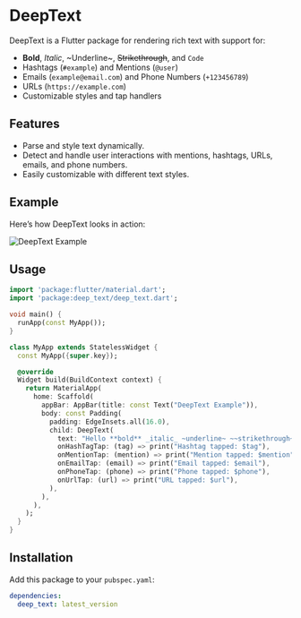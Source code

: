 # DeepText

DeepText is a Flutter package for rendering rich text with support for:

- **Bold**, *Italic*, ~Underline~, ~~Strikethrough~~, and `Code`
- Hashtags (`#example`) and Mentions (`@user`)
- Emails (`example@email.com`) and Phone Numbers (`+123456789`)
- URLs (`https://example.com`)
- Customizable styles and tap handlers

## Features

- Parse and style text dynamically.
- Detect and handle user interactions with mentions, hashtags, URLs, emails, and phone numbers.
- Easily customizable with different text styles.

## Example

Here’s how DeepText looks in action:

![DeepText Example](https://i.imgur.com/HJmy0QE.jpeg)

## Usage
```dart
import 'package:flutter/material.dart';
import 'package:deep_text/deep_text.dart';

void main() {
  runApp(const MyApp());
}

class MyApp extends StatelessWidget {
  const MyApp({super.key});

  @override
  Widget build(BuildContext context) {
    return MaterialApp(
      home: Scaffold(
        appBar: AppBar(title: const Text("DeepText Example")),
        body: const Padding(
          padding: EdgeInsets.all(16.0),
          child: DeepText(
            text: "Hello **bold** _italic_ ~underline~ ~~strikethrough~~ `code` #hashtag @mention example@email.com +123456789 https://example.com",
            onHashTagTap: (tag) => print("Hashtag tapped: $tag"),
            onMentionTap: (mention) => print("Mention tapped: $mention"),
            onEmailTap: (email) => print("Email tapped: $email"),
            onPhoneTap: (phone) => print("Phone tapped: $phone"),
            onUrlTap: (url) => print("URL tapped: $url"),
          ),
        ),
      ),
    );
  }
}
```
## Installation

Add this package to your `pubspec.yaml`:

```yaml
dependencies:
  deep_text: latest_version
